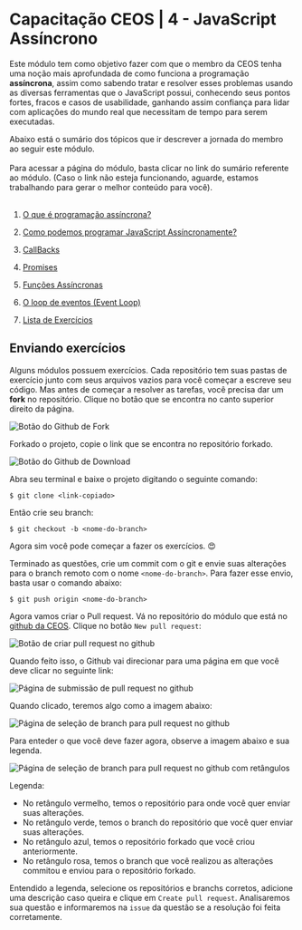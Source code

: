 # Capacitação CEOS | 4 - JavaScript Assíncrono


Este módulo tem como objetivo fazer com que o membro da CEOS tenha uma noção mais aprofundada de como funciona a programação **assíncrona**, assim como sabendo tratar e resolver esses problemas usando as diversas ferramentas que o JavaScript possui, conhecendo seus pontos fortes, fracos e casos de usabilidade, ganhando assim confiança para lidar com aplicações do mundo real que necessitam de tempo para serem executadas.

Abaixo está o sumário dos tópicos que ir descrever a jornada do membro ao seguir este módulo.
<br/><br/>
Para acessar a página do módulo, basta clicar no link do sumário referente ao módulo. (Caso o link não esteja funcionando, aguarde, estamos trabalhando para gerar o melhor conteúdo para você).
<br/><br/>
1. [O que é programação assíncrona?](https://ceos-jr.github.io/Capacitacao-CEOS-4-JS-Assincrono/1-oqueeprogassinc) 

2. [Como podemos programar JavaScript Assíncronamente?](https://ceos-jr.github.io/Capacitacao-CEOS-4-JS-Assincrono/2-comoprogjsasync)

3. [CallBacks](https://ceos-jr.github.io/Capacitacao-CEOS-4-JS-Assincrono/3-callbacks)

4. [Promises](https://ceos-jr.github.io/Capacitacao-CEOS-4-JS-Assincrono/4-promises)

5. [Funções Assíncronas](https://ceos-jr.github.io/Capacitacao-CEOS-4-JS-Assincrono/5-asyncfunc)

6. [O loop de eventos (Event Loop)](https://ceos-jr.github.io/Capacitacao-CEOS-4-JS-Assincrono/6-eventloop)

7. [Lista de Exercícios](https://ceos-jr.github.io/Capacitacao-CEOS-4-JS-Assincrono/7-exercicios)

## Enviando exercícios

Alguns módulos possuem exercícios. Cada repositório tem suas pastas de exercício junto com seus arquivos vazios para você começar a escreve seu código. Mas antes de começar a resolver as tarefas, você precisa dar um **fork** no repositório. Clique no botão que se encontra no canto superior direito da página.

![Botão do Github de Fork](https://github.com/ceos-jr/Capacitacao-CEOS-4-JS-Assincrono/raw/master/.github/github-fork.png)

Forkado o projeto, copie o link que se encontra no repositório forkado.

![Botão do Github de Download](https://github.com/ceos-jr/Capacitacao-CEOS-4-JS-Assincrono/raw/master/.github/github-download.png)

Abra seu terminal e baixe o projeto digitando o seguinte comando:

```shellscript
$ git clone <link-copiado>
```

Então crie seu branch:

```shellscript
$ git checkout -b <nome-do-branch>
```

Agora sim você pode começar a fazer os exercícios. :heart_eyes:

Terminado as questões, crie um commit com o git e envie suas alterações para o branch remoto com o nome `<nome-do-branch>`. Para fazer esse envio, basta usar o comando abaixo:

```shellscript
$ git push origin <nome-do-branch>
```

Agora vamos criar o Pull request. Vá no repositório do módulo que está no [github da CEOS](https://github.com/ceos-jr). Clique no botão `New pull request`:

![Botão de criar pull request no github](https://github.com/ceos-jr/Capacitacao-CEOS-4-JS-Assincrono/raw/master/.github/github-new-pr.png)

Quando feito isso, o Github vai direcionar para uma página em que você deve clicar no seguinte link:

![Página de submissão de pull request no github](https://github.com/ceos-jr/Capacitacao-CEOS-4-JS-Assincrono/raw/master/.github/github-pr1.png)

Quando clicado, teremos algo como a imagem abaixo:

![Página de seleção de branch para pull request no github](https://github.com/ceos-jr/Capacitacao-CEOS-4-JS-Assincrono/raw/master/.github/github-pr2.png)

Para enteder o que você deve fazer agora, observe a imagem abaixo e sua legenda.

![Página de seleção de branch para pull request no github com retângulos](https://github.com/ceos-jr/Capacitacao-CEOS-4-JS-Assincrono/raw/master/.github/github-pr3.png)

Legenda:
 - No retângulo vermelho, temos o repositório para onde você quer enviar suas alterações.
 - No retângulo verde, temos o branch do repositório que você quer enviar suas alterações.
 - No retângulo azul, temos o repositório forkado que você criou anteriormente.
 - No retângulo rosa, temos o branch que você realizou as alterações commitou e enviou para o repositório forkado.

Entendido a legenda, selecione os repositórios e branchs corretos, adicione uma descrição caso queira e clique em `Create pull request`. Analisaremos sua questão e informaremos na `issue` da questão se a resolução foi feita corretamente.
